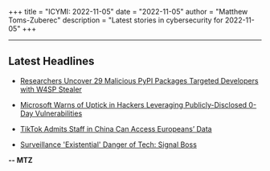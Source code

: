 +++
title = "ICYMI: 2022-11-05"
date = "2022-11-05"
author = "Matthew Toms-Zuberec"
description = "Latest stories in cybersecurity for 2022-11-05"
+++

---------------------------------------------------------------------------
## Latest Headlines
- [Researchers Uncover 29 Malicious PyPI Packages Targeted Developers with W4SP Stealer](https://thehackernews.com/2022/11/researchers-uncover-29-malicious-pypi.html)

- [Microsoft Warns of Uptick in Hackers Leveraging Publicly-Disclosed 0-Day Vulnerabilities](https://thehackernews.com/2022/11/microsoft-warns-of-uptick-in-hackers.html)

- [TikTok Admits Staff in China Can Access Europeans’ Data](https://www.wired.com/story/tiktok-eu-privacy-policy-security-roundup/)

- [Surveillance 'Existential' Danger of Tech: Signal Boss](https://www.securityweek.com/surveillance-existential-danger-tech-signal-boss)

**-- MTZ**
